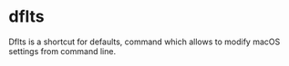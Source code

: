 # dflts
Dflts is a shortcut for defaults, command which allows to modify macOS settings from command line.
